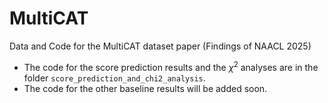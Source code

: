 # MultiCAT

Data and Code for the MultiCAT dataset paper (Findings of NAACL 2025)

- The code for the score prediction results and the $\chi^2$ analyses are in the
  folder `score_prediction_and_chi2_analysis`.
- The code for the other baseline results will be added soon.
